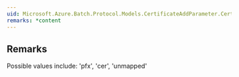 ```yaml
---  
uid: Microsoft.Azure.Batch.Protocol.Models.CertificateAddParameter.CertificateFormat  
remarks: *content  
---  
```

  
## Remarks  
 Possible values include: 'pfx', 'cer', 'unmapped'